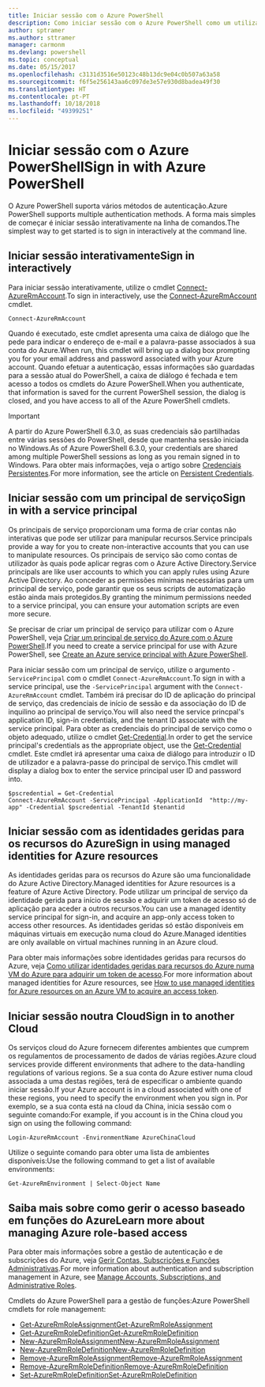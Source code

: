 ```yaml
---
title: Iniciar sessão com o Azure PowerShell
description: Como iniciar sessão com o Azure PowerShell como um utilizador, principal de serviço ou com identidades geridas para recursos do Azure.
author: sptramer
ms.author: sttramer
manager: carmonm
ms.devlang: powershell
ms.topic: conceptual
ms.date: 05/15/2017
ms.openlocfilehash: c3131d3516e50123c48b13dc9e04c0b507a63a58
ms.sourcegitcommit: f6f5e256143aa6c097de3e57e930d8badea49f30
ms.translationtype: HT
ms.contentlocale: pt-PT
ms.lasthandoff: 10/18/2018
ms.locfileid: "49399251"
---
```

# <a name="sign-in-with-azure-powershell"></a><span data-ttu-id="b0b95-103">Iniciar sessão com o Azure PowerShell</span><span class="sxs-lookup"><span data-stu-id="b0b95-103">Sign in with Azure PowerShell</span></span>

<span data-ttu-id="b0b95-104">O Azure PowerShell suporta vários métodos de autenticação.</span><span class="sxs-lookup"><span data-stu-id="b0b95-104">Azure PowerShell supports multiple authentication methods.</span></span> <span data-ttu-id="b0b95-105">A forma mais simples de começar é iniciar sessão interativamente na linha de comandos.</span><span class="sxs-lookup"><span data-stu-id="b0b95-105">The simplest way to get started is to sign in interactively at the command line.</span></span>

## <a name="sign-in-interactively"></a><span data-ttu-id="b0b95-106">Iniciar sessão interativamente</span><span class="sxs-lookup"><span data-stu-id="b0b95-106">Sign in interactively</span></span>

<span data-ttu-id="b0b95-107">Para iniciar sessão interativamente, utilize o cmdlet [Connect-AzureRmAccount](/powershell/module/azurerm.profile/connect-azurermaccount).</span><span class="sxs-lookup"><span data-stu-id="b0b95-107">To sign in interactively, use the [Connect-AzureRmAccount](/powershell/module/azurerm.profile/connect-azurermaccount) cmdlet.</span></span>

```azurepowershell
Connect-AzureRmAccount
```

<span data-ttu-id="b0b95-108">Quando é executado, este cmdlet apresenta uma caixa de diálogo que lhe pede para indicar o endereço de e-mail e a palavra-passe associados à sua conta do Azure.</span><span class="sxs-lookup"><span data-stu-id="b0b95-108">When run, this cmdlet will bring up a dialog box prompting you for your email address and password associated with your Azure account.</span></span> <span data-ttu-id="b0b95-109">Quando efetuar a autenticação, essas informações são guardadas para a sessão atual do PowerShell, a caixa de diálogo é fechada e tem acesso a todos os cmdlets do Azure PowerShell.</span><span class="sxs-lookup"><span data-stu-id="b0b95-109">When you authenticate, that information is saved for the current PowerShell session, the dialog is closed, and you have access to all of the Azure PowerShell cmdlets.</span></span>

> [!IMPORTANT]
> <span data-ttu-id="b0b95-110">A partir do Azure PowerShell 6.3.0, as suas credenciais são partilhadas entre várias sessões do PowerShell, desde que mantenha sessão iniciada no Windows.</span><span class="sxs-lookup"><span data-stu-id="b0b95-110">As of Azure PowerShell 6.3.0, your credentials are shared among multiple PowerShell sessions as long as you remain signed in to Windows.</span></span> <span data-ttu-id="b0b95-111">Para obter mais informações, veja o artigo sobre [Credenciais Persistentes](context-persistence.md).</span><span class="sxs-lookup"><span data-stu-id="b0b95-111">For more information, see the article on [Persistent Credentials](context-persistence.md).</span></span>

## <a name="sign-in-with-a-service-principal"></a><span data-ttu-id="b0b95-112">Iniciar sessão com um principal de serviço</span><span class="sxs-lookup"><span data-stu-id="b0b95-112">Sign in with a service principal</span></span>

<span data-ttu-id="b0b95-113">Os principais de serviço proporcionam uma forma de criar contas não interativas que pode ser utilizar para manipular recursos.</span><span class="sxs-lookup"><span data-stu-id="b0b95-113">Service principals provide a way for you to create non-interactive accounts that you can use to manipulate resources.</span></span> <span data-ttu-id="b0b95-114">Os principais de serviço são como contas de utilizador às quais pode aplicar regras com o Azure Active Directory.</span><span class="sxs-lookup"><span data-stu-id="b0b95-114">Service principals are like user accounts to which you can apply rules using Azure Active Directory.</span></span> <span data-ttu-id="b0b95-115">Ao conceder as permissões mínimas necessárias para um principal de serviço, pode garantir que os seus scripts de automatização estão ainda mais protegidos.</span><span class="sxs-lookup"><span data-stu-id="b0b95-115">By granting the minimum permissions needed to a service principal, you can ensure your automation scripts are even more secure.</span></span>

<span data-ttu-id="b0b95-116">Se precisar de criar um principal de serviço para utilizar com o Azure PowerShell, veja [Criar um principal de serviço do Azure com o Azure PowerShell](create-azure-service-principal-azureps.md).</span><span class="sxs-lookup"><span data-stu-id="b0b95-116">If you need to create a service principal for use with Azure PowerShell, see [Create an Azure service principal with Azure PowerShell](create-azure-service-principal-azureps.md).</span></span>

<span data-ttu-id="b0b95-117">Para iniciar sessão com um principal de serviço, utilize o argumento `-ServicePrincipal` com o cmdlet `Connect-AzureRmAccount`.</span><span class="sxs-lookup"><span data-stu-id="b0b95-117">To sign in with a service principal, use the `-ServicePrincipal` argument with the `Connect-AzureRmAccount` cmdlet.</span></span> <span data-ttu-id="b0b95-118">Também irá precisar do ID de aplicação do principal de serviço, das credenciais de início de sessão e da associação do ID de inquilino ao principal de serviço.</span><span class="sxs-lookup"><span data-stu-id="b0b95-118">You will also need the service princpal's application ID, sign-in credentials, and the tenant ID associate with the service principal.</span></span> <span data-ttu-id="b0b95-119">Para obter as credenciais do principal de serviço como o objeto adequado, utilize o cmdlet [Get-Credential](/powershell/module/microsoft.powershell.security/get-credential).</span><span class="sxs-lookup"><span data-stu-id="b0b95-119">In order to get the service principal's credentials as the appropriate object, use the [Get-Credential](/powershell/module/microsoft.powershell.security/get-credential) cmdlet.</span></span> <span data-ttu-id="b0b95-120">Este cmdlet irá apresentar uma caixa de diálogo para introduzir o ID de utilizador e a palavra-passe do principal de serviço.</span><span class="sxs-lookup"><span data-stu-id="b0b95-120">This cmdlet will display a dialog box to enter the service principal user ID and password into.</span></span>

```azurepowershell-interactive
$pscredential = Get-Credential
Connect-AzureRmAccount -ServicePrincipal -ApplicationId  "http://my-app" -Credential $pscredential -TenantId $tenantid
```

## <a name="sign-in-using-managed-identities-for-azure-resources"></a><span data-ttu-id="b0b95-121">Iniciar sessão com as identidades geridas para os recursos do Azure</span><span class="sxs-lookup"><span data-stu-id="b0b95-121">Sign in using managed identities for Azure resources</span></span>

<span data-ttu-id="b0b95-122">As identidades geridas para os recursos do Azure são uma funcionalidade do Azure Active Directory.</span><span class="sxs-lookup"><span data-stu-id="b0b95-122">Managed identities for Azure resources is a feature of Azure Active Directory.</span></span> <span data-ttu-id="b0b95-123">Pode utilizar um principal de serviço da identidade gerida para início de sessão e adquirir um token de acesso só de aplicação para aceder a outros recursos.</span><span class="sxs-lookup"><span data-stu-id="b0b95-123">You can use a managed identity service principal for sign-in, and acquire an app-only access token to access other resources.</span></span> <span data-ttu-id="b0b95-124">As identidades geridas só estão disponíveis em máquinas virtuais em execução numa cloud do Azure.</span><span class="sxs-lookup"><span data-stu-id="b0b95-124">Managed identities are only available on virtual machines running in an Azure cloud.</span></span>

<span data-ttu-id="b0b95-125">Para obter mais informações sobre identidades geridas para recursos do Azure, veja [Como utilizar identidades geridas para recursos do Azure numa VM do Azure para adquirir um token de acesso](/azure/active-directory/managed-identities-azure-resources/how-to-use-vm-token).</span><span class="sxs-lookup"><span data-stu-id="b0b95-125">For more information about managed identities for Azure resources, see [How to use managed identities for Azure resources on an Azure VM to acquire an access token](/azure/active-directory/managed-identities-azure-resources/how-to-use-vm-token).</span></span>

## <a name="sign-in-to-another-cloud"></a><span data-ttu-id="b0b95-126">Iniciar sessão noutra Cloud</span><span class="sxs-lookup"><span data-stu-id="b0b95-126">Sign in to another Cloud</span></span>

<span data-ttu-id="b0b95-127">Os serviços cloud do Azure fornecem diferentes ambientes que cumprem os regulamentos de processamento de dados de várias regiões.</span><span class="sxs-lookup"><span data-stu-id="b0b95-127">Azure cloud services provide different environments that adhere to the data-handling regulations of various regions.</span></span> <span data-ttu-id="b0b95-128">Se a sua conta do Azure estiver numa cloud associada a uma destas regiões, terá de especificar o ambiente quando iniciar sessão.</span><span class="sxs-lookup"><span data-stu-id="b0b95-128">If your Azure account is in a cloud associated with one of these regions, you need to specify the environment when you sign in.</span></span> <span data-ttu-id="b0b95-129">Por exemplo, se a sua conta está na cloud da China, inicia sessão com o seguinte comando:</span><span class="sxs-lookup"><span data-stu-id="b0b95-129">For example, if you account is in the China cloud you sign on using the following command:</span></span>

```azurepowershell-interactive
Login-AzureRmAccount -EnvironmentName AzureChinaCloud
```

<span data-ttu-id="b0b95-130">Utilize o seguinte comando para obter uma lista de ambientes disponíveis:</span><span class="sxs-lookup"><span data-stu-id="b0b95-130">Use the following command to get a list of available environments:</span></span>

```azurepowershell-interactive
Get-AzureRmEnvironment | Select-Object Name
```

## <a name="learn-more-about-managing-azure-role-based-access"></a><span data-ttu-id="b0b95-131">Saiba mais sobre como gerir o acesso baseado em funções do Azure</span><span class="sxs-lookup"><span data-stu-id="b0b95-131">Learn more about managing Azure role-based access</span></span>

<span data-ttu-id="b0b95-132">Para obter mais informações sobre a gestão de autenticação e de subscrições do Azure, veja [Gerir Contas, Subscrições e Funções Administrativas](/azure/active-directory/role-based-access-control-configure).</span><span class="sxs-lookup"><span data-stu-id="b0b95-132">For more information about authentication and subscription management in Azure, see [Manage Accounts, Subscriptions, and Administrative Roles](/azure/active-directory/role-based-access-control-configure).</span></span>

<span data-ttu-id="b0b95-133">Cmdlets do Azure PowerShell para a gestão de funções:</span><span class="sxs-lookup"><span data-stu-id="b0b95-133">Azure PowerShell cmdlets for role management:</span></span>

* [<span data-ttu-id="b0b95-134">Get-AzureRmRoleAssignment</span><span class="sxs-lookup"><span data-stu-id="b0b95-134">Get-AzureRmRoleAssignment</span></span>](/powershell/module/AzureRM.Resources/Get-AzureRmRoleAssignment)
* [<span data-ttu-id="b0b95-135">Get-AzureRmRoleDefinition</span><span class="sxs-lookup"><span data-stu-id="b0b95-135">Get-AzureRmRoleDefinition</span></span>](/powershell/module/AzureRM.Resources/Get-AzureRmRoleDefinition)
* [<span data-ttu-id="b0b95-136">New-AzureRmRoleAssignment</span><span class="sxs-lookup"><span data-stu-id="b0b95-136">New-AzureRmRoleAssignment</span></span>](/powershell/module/AzureRM.Resources/New-AzureRmRoleAssignment)
* [<span data-ttu-id="b0b95-137">New-AzureRmRoleDefinition</span><span class="sxs-lookup"><span data-stu-id="b0b95-137">New-AzureRmRoleDefinition</span></span>](/powershell/module/AzureRM.Resources/New-AzureRmRoleDefinition)
* [<span data-ttu-id="b0b95-138">Remove-AzureRmRoleAssignment</span><span class="sxs-lookup"><span data-stu-id="b0b95-138">Remove-AzureRmRoleAssignment</span></span>](/powershell/module/AzureRM.Resources/Remove-AzureRmRoleAssignment)
* [<span data-ttu-id="b0b95-139">Remove-AzureRmRoleDefinition</span><span class="sxs-lookup"><span data-stu-id="b0b95-139">Remove-AzureRmRoleDefinition</span></span>](/powershell/module/AzureRM.Resources/Remove-AzureRmRoleDefinition)
* [<span data-ttu-id="b0b95-140">Set-AzureRmRoleDefinition</span><span class="sxs-lookup"><span data-stu-id="b0b95-140">Set-AzureRmRoleDefinition</span></span>](/powershell/moduel/AzureRM.Resources/Set-AzureRmRoleDefinition)
